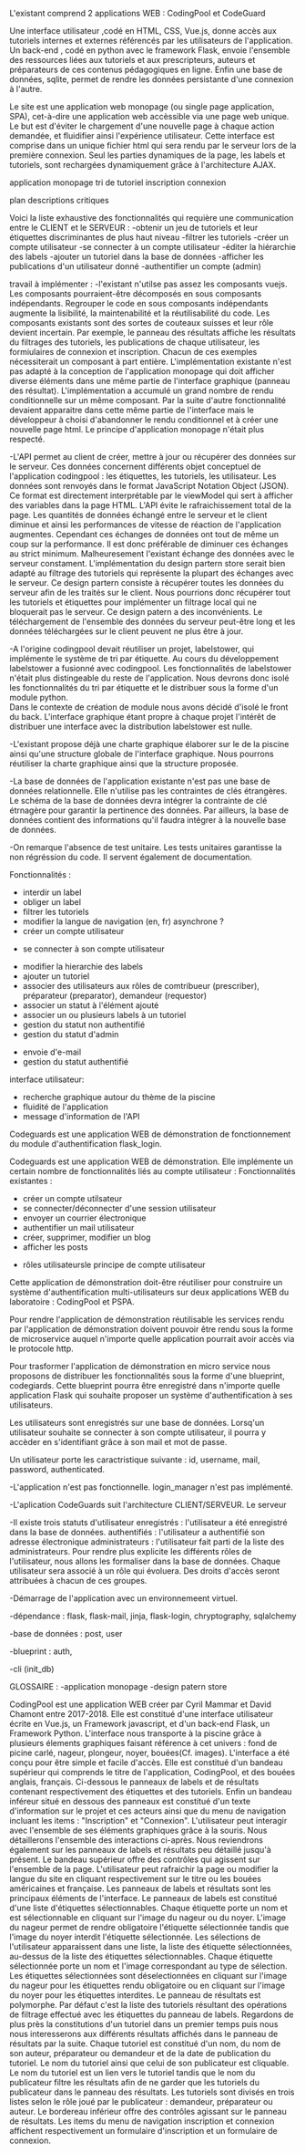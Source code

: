 L'existant comprend 2 applications WEB : CodingPool et CodeGuard

Une interface utilisateur ,codé en HTML, CSS, Vue.js, donne accès aux tutoriels internes et externes référencés par
les utilisateurs de l'application. Un back-end , codé en python avec le framework Flask, envoie l'ensemble des
ressources liées aux tutoriels et aux prescripteurs, auteurs et préparateurs de ces contenus pédagogiques en ligne.
Enfin une base de données, sqlite, permet de rendre les données persistante d'une connexion à l'autre.


Le site est une application web monopage (ou single page application, SPA), cet-à-dire une application web accèssible 
via une page web unique. Le but est d'éviter le chargement d'une nouvelle page à chaque action demandée, et fluidifier
ainsi l'expérience utilisateur. Cette interface est comprise dans un unique fichier html qui sera rendu par le serveur
lors de la première connexion. Seul les parties dynamiques de la page, les labels et tutoriels, sont rechargées 
dynamiquement grâce à l'architecture AJAX. 

application monopage
tri de tutoriel
inscription connexion

plan
descriptions
critiques 


Voici la liste exhaustive des fonctionnalités qui requière une communication entre le CLIENT et le SERVEUR :
-obtenir un jeu de tutoriels et leur étiquettes discriminantes de plus haut niveau
-filtrer les tutoriels
-créer un compte utilisateur
-se connecter à un compte utilisateur
-éditer la hiérarchie des labels
-ajouter un tutoriel dans la base de données
-afficher les publications d'un utilisateur donné
-authentifier un compte (admin)



travail à implémenter :
-l'existant n'utilse pas assez les composants vuejs. Les composants pourraient-être décomposés en sous composants
 indépendants. Regrouper le code en sous composants indépendants augmente la lisibilité, la maintenabilité et 
 la réutilisabilité du code. Les composants existants sont des sortes de couteaux suisses et leur rôle devient
 incertain. Par exemple, le panneau des résultats affiche les résultats du filtrages des tutoriels, 
 les publications de chaque utilisateur, les formiulaires de connexion et inscription.
 Chacun de ces exemples nécessiterait un composant à part entière. L'implémentation existante n'est pas adapté
 à la conception de l'application monopage qui doit afficher diverse éléments dans une même partie de l'interface
 graphique (panneau des résultat). L'implémentation a accumulé un grand nombre de rendu conditionnelle sur un même
 composant. Par la suite d'autre fonctionnalité devaient apparaitre dans cette même partie de l'interface mais 
 le développeur à choisi d'abandonner le rendu conditionnel et à créer une nouvelle page html. Le principe 
 d'application monopage n'était plus respecté.

 -L'API permet au client de créer, mettre à jour ou récupérer des données sur le serveur. 
  Ces données concernent différents objet conceptuel de l'application codingpool : 
  les étiquettes, les tutoriels, les utilisateur.
  Les données sont renvoyés dans le format JavaScript Notation Object (JSON). Ce format est 
  directement interprétable par le viewModel qui sert à afficher des variables dans la page HTML.
  L'API évite le rafraichissement total de la page. Les quantités de données échangé entre le serveur et le 
  client diminue et ainsi les performances de vitesse de réaction de l'application augmentes.
  Cependant ces échanges de données ont tout de même un coup sur la performance. Il est donc préférable de 
  diminuer ces échanges au strict minimum. Malheuresement l'existant échange des données avec le serveur 
  constament. L'implémentation du design partern store serait bien adapté au filtrage des tutoriels qui 
  représente la plupart des échanges avec le serveur. Ce design partern consiste à récupérer toutes les
  données du serveur afin de les traités sur le client. Nous pourrions donc récupérer tout les tutoriels et
  étiquettes pour implémenter un filtrage local qui ne bloquerait pas le serveur.
  Ce design patern a des inconvénients. Le téléchargement de l'ensemble des données du serveur peut-être long
  et les données téléchargées sur le client peuvent ne plus être à jour. 

-A l'origine codingpool devait réutiliser un projet, labelstower, qui implémente le système de tri par étiquette.
 Au cours du développement labelstower a fusionné avec codingpool. Les fonctionnalités de labelstower n'était
 plus distingeable du reste de l'application. Nous devrons donc isolé les fonctionnalités du tri par étiquette et
 le distribuer sous la forme d'un module python.  
 Dans le contexte de création de module nous avons décidé d'isolé le front du back. L'interface graphique étant 
 propre à chaque projet l'intérêt de distribuer une interface avec la distribution labelstower est nulle.

 -L'existant propose déjà une charte graphique élaborer sur le de la piscine ainsi qu'une structure globale de
 l'interface graphique. Nous pourrons réutiliser la charte graphique ainsi que la structure proposée.

 -La base de données de l'application existante n'est pas une base de données relationnelle. Elle n'utilise pas 
 les contraintes de clés étrangères. Le schéma de la base de données devra intégrer la contrainte de clé étrnagère
 pour garantir la pertinence des données. Par ailleurs, la base de données contient des informations qu'il faudra 
 intégrer à la nouvelle base de données.

 -On remarque l'absence de test unitaire. Les tests unitaires garantisse la non régréssion du code. Il servent 
  également de documentation. 

Fonctionnalités :
+ interdir un label
+ obliger un label
+ filtrer les tutoriels
+ modifier la langue de navigation (en, fr) asynchrone ?
+ créer un compte utilisateur
* se connecter à son compte utilisateur
+ modifier la hierarchie des labels
+ ajouter un tutoriel
+ associer des utilisateurs aux rôles de comtribueur (prescriber), préparateur (preparator), demandeur (requestor)
+ associer un statut à l'élément ajouté 
+ associer un ou plusieurs labels à un tutoriel
+ gestion du statut non authentifié
+ gestion du statut d'admin
- envoie d'e-mail
- gestion du statut authentifié

interface utilisateur:
+ recherche graphique autour du thème de la piscine
+ fluidité de l'application
+ message d'information de l'API

Codeguards est une application WEB de démonstration de fonctionnement du module d'authentification flask_login.


Codeguards est une application WEB de démonstration. Elle implémente un certain nombre de fonctionnalités liés
au compte utilisateur :
Fonctionnalités existantes :
+ créer un compte utilsateur
+ se connecter/déconnecter d'une session utilisateur
+ envoyer un courrier électronique
+ authentifier un mail utilisateur
+ créer, supprimer, modifier un blog
+ afficher les posts
- rôles utilisateursle principe de compte utilisateur

Cette application de démonstration doit-être réutiliser pour construire un système d'authentification 
multi-utilisateurs sur deux applications WEB du laboratoire : CodingPool et PSPA.

Pour rendre l'application de démonstration réutilisable les services rendu par l'application de démonstration 
doivent pouvoir être rendu sous la forme de microservice auquel n'importe quelle application pourrait avoir 
accès via le protocole http.

Pour trasformer l'application de démonstration en micro service nous proposons de distribuer les fonctionnalités 
sous la forme d'une blueprint, codegiards. Cette blueprint pourra être enregistré dans n'importe quelle application
Flask qui souhaite proposer un système d'authentification à ses utilisateurs.

Les utilisateurs sont enregistrés sur une base de données. Lorsq'un utilisateur souhaite se connecter à son compte
utilisateur, il pourra y accèder en s'identifiant grâce à son mail et mot de passe.

Un utilisateur porte les caractristique suivante : id, username, mail, password, authenticated.

-L'application n'est pas fonctionnelle. login_manager n'est pas implémenté.

-L'aplication CodeGuards suit l'architecture CLIENT/SERVEUR. Le serveur 

 -Il existe trois statuts d'utilisateur
  enregistrés : l'utilisateur a été enregistré dans la base de données.
  authentifiés : l'utilisateur a authentifié son adresse électronique
  administrateurs : l'utilisateur fait parti de la liste des administrateurs.
  Pour rendre plus explicite les différents rôles de l'utilisateur, nous allons les formaliser dans la 
  base de données. Chaque utilisateur sera associé à un rôle qui évoluera. Des droits d'accès seront 
  attribuées à chacun de ces groupes.


-Démarrage de l'application avec un environnemeent virtuel.

-dépendance : flask, flask-mail, jinja, flask-login, chryptography, sqlalchemy

-base de données : post, user

-blueprint : auth, 

-cli (init_db)


GLOSSAIRE : 
-application monopage
-design patern store

CodingPool est une application WEB créer par Cyril Mammar et David Chamont entre 2017-2018.
Elle est constitué d'une interface utilisateur écrite en Vue.js, un Framework javascript, et
d'un back-end Flask, un Framework Python.
L'interface nous transporte à la piscine grâce à plusieurs élements graphiques faisant référence
à cet univers : fond de picine carlé, nageur, plongeur, noyer, bouées(Cf. images). 
L'interface a été conçu pour être simple et facile d'accès. Elle est constitué d'un bandeau
supérieur qui comprends le titre de l'application, CodingPool, et des bouées anglais, français.
Ci-dessous le panneaux de labels et de résultats contenant respectivement des étiquettes et des 
tutoriels. Enfin un bandeau inféreur situé en dessous des panneaux est constitué d'un texte 
d'information sur le projet et ces acteurs ainsi que du menu de navigation incluant les items : 
"Inscription" et "Connexion".
L'utilisateur peut interagir avec l'ensemble de ses éléments graphiques grâce à la souris. Nous 
détaillerons l'ensemble des interactions ci-après. Nous reviendrons également sur les panneaux
de labels et résultats peu détaillé jusqu'à présent.
Le bandeau supérieur offre des contrôles qui agissent sur l'ensemble de la page.
L'utilisateur peut rafraichir la page ou modifier la langue du site en cliquant respectivement
sur le titre ou les bouées américaines et française.
Les panneaux de labels et résultats sont les principaux éléments de l'interface.
Le panneaux de labels est constitué d'une liste d'étiquettes sélectionnables. Chaque étiquette
porte un nom et est sélectionnable en cliquant sur l'image du nageur ou du noyer. L'image du 
nageur permet de rendre obligatoire l'étiquette sélectionnée tandis que l'image du noyer interdit
l'étiquette sélectionnée.
Les sélections de l'utilisateur apparaissent dans une liste, la liste des étiquette sélectionnées,
au-dessus de la liste des étiquettes sélectionnables. Chaque étiquette sélectionnée porte un nom et
l'image correspondant au type de sélection. Les étiquettes sélectionnées sont déselectionnées en 
cliquant sur l'image du nageur pour les étiquettes rendu obligatoire ou en cliquant sur l'image du 
noyer pour les étiquettes interdites.
Le panneau de résultats est polymorphe. Par défaut c'est la liste des tutoriels résultant des 
opérations de filtrage effectué avec les étiquettes du panneau de labels. Regardons de plus près
la constitutions d'un tutoriel dans un premier temps puis nous nous interesserons aux différents 
résultats affichés dans le panneau de résultats par la suite.
Chaque tutoriel est constitué d'un nom, du nom de son auteur, préparateur ou demandeur et de la date 
de publication du tutoriel. Le nom du tutoriel ainsi que celui de son publicateur est cliquable. 
Le nom du tutoriel est un lien vers le tutoriel tandis que le nom du publicateur filtre les résultats 
afin de ne garder que les tutoriels du publicateur dans le panneau des résultats. Les tutoriels sont 
divisés en trois listes selon le rôle joué par le publicateur : demandeur, préparateur ou auteur.
Le bordereau inférieur offre des contrôles agissant sur le panneau de résultats. Les items du menu
de navigation inscription et connexion affichent respectivement un formulaire d'inscription et un
formulaire de connexion.